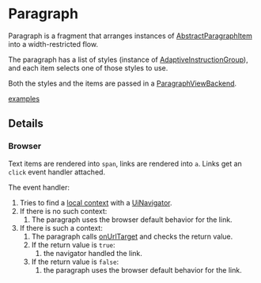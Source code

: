 # Paragraph

Paragraph is a fragment that arranges instances of [AbstractParagraphItem](class://) into
a width-restricted flow.

The paragraph has a list of styles (instance of [AdaptiveInstructionGroup](class://)), and 
each item selects one of those styles to use.

Both the styles and the items are passed in a [ParagraphViewBackend](class://).

[examples](actualize://example-group?name=paragraph)

## Details

### Browser

Text items are rendered into `span`, links are rendered into `a`. Links get an `click` event
handler attached.

The event handler:

1. Tries to find a [local context](guide://) with a [UiNavigator](class://).
2. If there is no such context:
   1. The paragraph uses the browser default behavior for the link.
3. If there is such a context:
   1. The paragraph calls [onUrlTarget](function://UiNavigator) and checks the return value.
   2. If the return value is `true`:
      1. the navigator handled the link.
   3. If the return value is `false`:
      1. the paragraph uses the browser default behavior for the link.